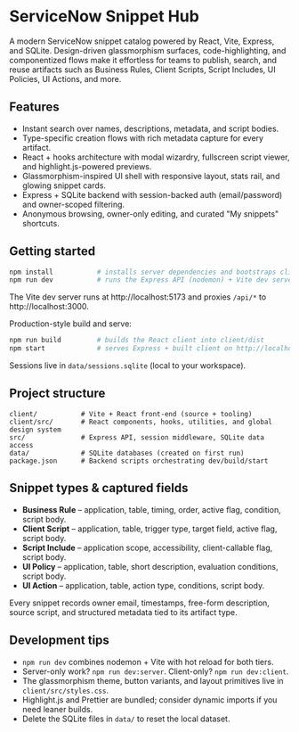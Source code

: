 # ServiceNow Snippet Hub

A modern ServiceNow snippet catalog powered by React, Vite, Express, and SQLite. Design-driven glassmorphism surfaces, code-highlighting, and componentized flows make it effortless for teams to publish, search, and reuse artifacts such as Business Rules, Client Scripts, Script Includes, UI Policies, UI Actions, and more.

## Features

- Instant search over names, descriptions, metadata, and script bodies.
- Type-specific creation flows with rich metadata capture for every artifact.
- React + hooks architecture with modal wizardry, fullscreen script viewer, and highlight.js-powered previews.
- Glassmorphism-inspired UI shell with responsive layout, stats rail, and glowing snippet cards.
- Express + SQLite backend with session-backed auth (email/password) and owner-scoped filtering.
- Anonymous browsing, owner-only editing, and curated "My snippets" shortcuts.

## Getting started

```bash
npm install           # installs server dependencies and bootstraps client via postinstall
npm run dev           # runs the Express API (nodemon) + Vite dev server together
```

The Vite dev server runs at http://localhost:5173 and proxies `/api/*` to http://localhost:3000.

Production-style build and serve:

```bash
npm run build         # builds the React client into client/dist
npm start             # serves Express + built client on http://localhost:3000
```

Sessions live in `data/sessions.sqlite` (local to your workspace).

## Project structure

```
client/           # Vite + React front-end (source + tooling)
client/src/       # React components, hooks, utilities, and global design system
src/              # Express API, session middleware, SQLite data access
data/             # SQLite databases (created on first run)
package.json      # Backend scripts orchestrating dev/build/start
```

## Snippet types & captured fields

- **Business Rule** – application, table, timing, order, active flag, condition, script body.
- **Client Script** – application, table, trigger type, target field, active flag, script body.
- **Script Include** – application scope, accessibility, client-callable flag, script body.
- **UI Policy** – application, table, short description, evaluation conditions, script body.
- **UI Action** – application, table, action type, conditions, script body.

Every snippet records owner email, timestamps, free-form description, source script, and structured metadata tied to its artifact type.

## Development tips

- `npm run dev` combines nodemon + Vite with hot reload for both tiers.
- Server-only work? `npm run dev:server`. Client-only? `npm run dev:client`.
- The glassmorphism theme, button variants, and layout primitives live in `client/src/styles.css`.
- Highlight.js and Prettier are bundled; consider dynamic imports if you need leaner builds.
- Delete the SQLite files in `data/` to reset the local dataset.
